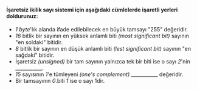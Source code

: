 #### İşaretsiz ikilik sayı sistemi için aşağıdaki cümlelerde işaretli yerleri doldurunuz:

* _1 byte_'lık alanda ifade edilebilecek en büyük tamsayı "255" değeridir.
* _16_ bitlik bir sayının en yüksek anlamlı biti _(most significant bit)_ sayının "en soldaki" bitidir.
* _8_ bitlik bir sayının en düşük anlamlı biti _(lest significant bit)_ sayının "en sağdaki" bitidir.
* İşaretsiz _(unsigned)_ bir tam sayının yalnızca tek bir biti ise o sayı _2_'nin  \___________.
* _15_ sayısının _1_'e tümleyeni _(one's complement)_  \___________ değeridir.
* Bir tamsayının _0_.biti _1_ ise o sayı 1dir.
